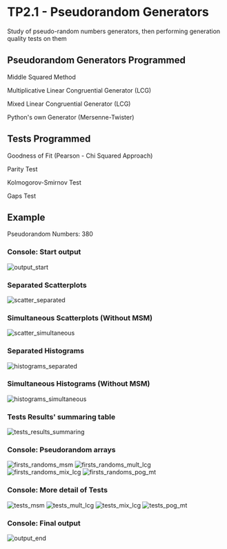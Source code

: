 # TP2.1 - Pseudorandom Generators
Study of pseudo-random numbers generators, then performing generation quality tests on them

## Pseudorandom Generators Programmed
Middle Squared Method

Multiplicative Linear Congruential Generator (LCG)

Mixed Linear Congruential Generator (LCG)

Python's own Generator (Mersenne-Twister)

## Tests Programmed
Goodness of Fit (Pearson - Chi Squared Approach)

Parity Test

Kolmogorov-Smirnov Test

Gaps Test

## Example
Pseudorandom Numbers: 380

### Console: Start output
![output_start](./console/output_start.jpg)

### Separated Scatterplots
![scatter_separated](./graphs/graph_380numbers_scatter_separated.png)

### Simultaneous Scatterplots (Without MSM)
![scatter_simultaneous](./graphs/graph_380numbers_scatter_simultaneous.png)

### Separated Histograms
![histograms_separated](./graphs/graph_380numbers_histograms_separated.png)

### Simultaneous Histograms (Without MSM)
![histograms_simultaneous](./graphs/graph_380numbers_histograms_simultaneous.png)

### Tests Results' summaring table
![tests_results_summaring](./graphs/graph_380numbers_tests_results_summaring.png)

### Console: Pseudorandom arrays
![firsts_randoms_msm](./console/firsts_randoms_msm.jpg)
![firsts_randoms_mult_lcg](./console/firsts_randoms_mult_lcg.jpg)
![firsts_randoms_mix_lcg](./console/firsts_randoms_mix_lcg.jpg)
![firsts_randoms_pog_mt](./console/firsts_randoms_pog_mt.jpg)

### Console: More detail of Tests
![tests_msm](./console/tests_msm.jpg)
![tests_mult_lcg](./console/tests_mult_lcg.jpg)
![tests_mix_lcg](./console/tests_mix_lcg.jpg)
![tests_pog_mt](./console/tests_pog_mt.jpg)

### Console: Final output
![output_end](./console/output_end.jpg)
